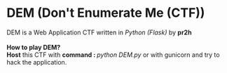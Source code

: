 # DEM (Don't Enumerate Me (CTF))
DEM is a Web Application CTF written in <i>Python (Flask)</i> by <b>pr2h</b><br><br><b>How to play DEM?</b><br><b>Host</b> this CTF with <b>command : </b><i>python DEM.py</i> or with gunicorn and try to hack the application.
